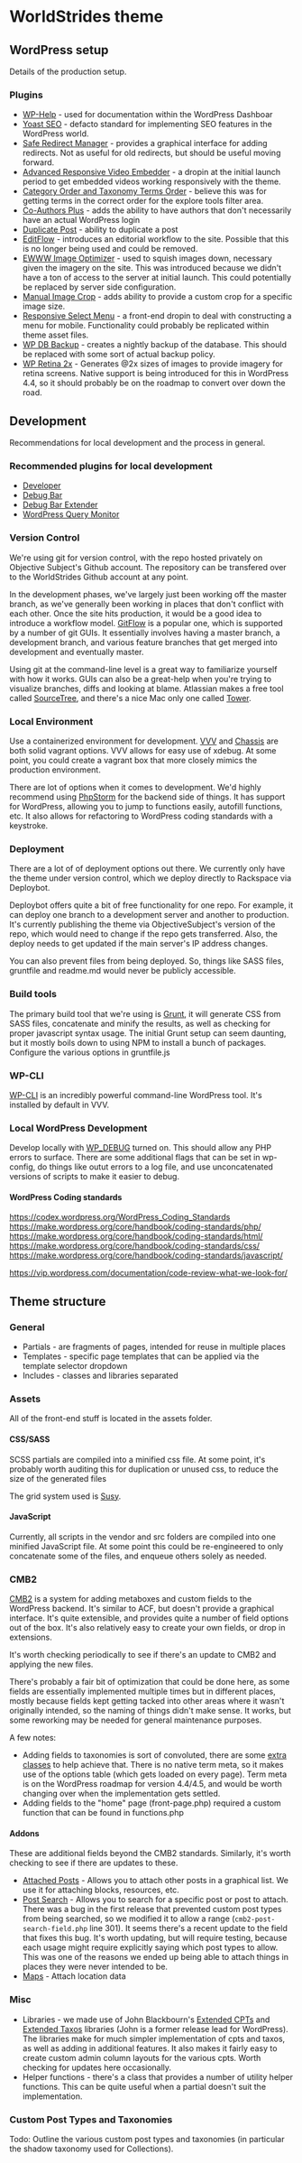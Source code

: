 # WorldStrides theme

## WordPress setup

Details of the production setup.

### Plugins

* [WP-Help](https://wordpress.org/plugins/wp-help/) - used for documentation within the WordPress Dashboar
* [Yoast SEO](https://wordpress.org/plugins/wordpress-seo/) - defacto standard for implementing SEO features in the
WordPress world.
* [Safe Redirect Manager](https://wordpress.org/plugins/safe-redirect-manager/) - provides a graphical interface for
adding redirects. Not as useful for old redirects, but should be useful moving forward.
* [Advanced Responsive Video Embedder](https://wordpress.org/plugins/advanced-responsive-video-embedder/) - a dropin at 
the initial launch period to get embedded videos working responsively with the theme.
* [Category Order and Taxonomy Terms Order](https://wordpress.org/plugins/taxonomy-terms-order/) - believe this was for
getting terms in the correct order for the explore tools filter area.
* [Co-Authors Plus](https://wordpress.org/plugins/co-authors-plus/) - adds the ability to have authors that don't
necessarily have an actual WordPress login
* [Duplicate Post](https://wordpress.org/plugins/duplicate-post/) - ability to duplicate a post
* [EditFlow](https://wordpress.org/plugins/edit-flow/) - introduces an editorial workflow to the site. Possible that 
this is no longer being used and could be removed.
* [EWWW Image Optimizer](https://wordpress.org/plugins/ewww-image-optimizer/) - used to squish images down, necessary 
given the imagery on the site. This was introduced because we didn't have a ton of access to the server at initial 
launch. This could potentially be replaced by server side configuration.
* [Manual Image Crop](https://wordpress.org/plugins/manual-image-crop/) - adds ability to provide a custom crop for a 
specific image size.
* [Responsive Select Menu](https://wordpress.org/plugins/responsive-select-menu/) - a front-end dropin to deal with 
constructing a menu for mobile. Functionality could probably be replicated within theme asset files.
* [WP DB Backup](https://wordpress.org/plugins/wp-db-backup/) - creates a nightly backup of the database. This should
be replaced with some sort of actual backup policy.
* [WP Retina 2x](https://wordpress.org/plugins/wp-retina-2x/) - Generates @2x sizes of images to provide imagery for 
retina screens. Native support is being introduced for this in WordPress 4.4, so it should probably be on the roadmap
to convert over down the road.

## Development

Recommendations for local development and the process in general.

### Recommended plugins for local development

* [Developer](https://wordpress.org/plugins/developer/)
* [Debug Bar](https://wordpress.org/plugins/debug-bar/)
* [Debug Bar Extender](https://wordpress.org/plugins/debug-bar-extender/)
* [WordPress Query Monitor](https://wordpress.org/plugins/query-monitor/)

### Version Control

We're using git for version control, with the repo hosted privately on Objective Subject's Github account.
The repository can be transfered over to the WorldStrides Github account at any point. 

In the development phases, we've largely just been working off the master branch, as we've generally been
working in places that don't conflict with each other. Once the site hits production, it would be a good 
idea to introduce a workflow model. [GitFlow](http://nvie.com/posts/a-successful-git-branching-model/) is a
popular one, which is supported by a number of git GUIs. It essentially involves having a master branch, 
a development branch, and various feature branches that get merged into development and eventually master.

Using git at the command-line level is a great way to familiarize yourself with how it works. GUIs can also 
be a great-help when you're trying to visualize branches, diffs and looking at blame. Atlassian makes a free
tool called [SourceTree](https://www.sourcetreeapp.com/), and there's a nice Mac only one called 
[Tower](http://www.git-tower.com/).

### Local Environment

Use a containerized environment for development. [VVV](https://github.com/Varying-Vagrant-Vagrants/VVV) 
and [Chassis](http://chassis.io/) are both solid vagrant options. VVV allows for easy use of xdebug. 
At some point, you could create a vagrant box that more closely mimics the production environment.

There are lot of options when it comes to development. We'd highly recommend using
[PhpStorm](https://www.jetbrains.com/phpstorm/) for the backend side of things. It has support for WordPress, allowing you to jump to functions
easily, autofill functions, etc. It also allows for refactoring to WordPress coding standards with a keystroke.

### Deployment

There are a lot of of deployment options out there. We currently only have the theme under version control, which we
deploy directly to Rackspace via Deploybot. 

Deploybot offers quite a bit of free functionality for one repo. For example,
it can deploy one branch to a development server and another to production. It's currently publishing the theme via 
ObjectiveSubject's version of the repo, which would need to change if the repo gets transferred. Also, the deploy
needs to get updated if the main server's IP address changes.

You can also prevent files from being deployed. So, things like SASS files, gruntfile and readme.md would never be
publicly accessible.

### Build tools

The primary build tool that we're using is [Grunt](gruntjs.com/), it will generate CSS from SASS files, concatenate and minify the results, as well as checking for
proper javascript syntax usage. The initial Grunt setup can seem daunting, but it mostly boils down to using NPM to install a bunch of
packages. Configure the various options in gruntfile.js

### WP-CLI

[WP-CLI](http://wp-cli.org) is an incredibly powerful command-line WordPress tool. It's installed by default in VVV.

### Local WordPress Development

Develop locally with [WP_DEBUG](http://codex.wordpress.org/WP_DEBUG) turned on. This should allow any PHP errors to surface.
There are some additional flags that can be set in wp-config, do things like outut errors to a log file, and use
unconcatenated versions of scripts to make it easier to debug.


#### WordPress Coding standards

https://codex.wordpress.org/WordPress_Coding_Standards
https://make.wordpress.org/core/handbook/coding-standards/php/
https://make.wordpress.org/core/handbook/coding-standards/html/
https://make.wordpress.org/core/handbook/coding-standards/css/
https://make.wordpress.org/core/handbook/coding-standards/javascript/

https://vip.wordpress.com/documentation/code-review-what-we-look-for/

## Theme structure

### General

* Partials - are fragments of pages, intended for reuse in multiple places
* Templates - specific page templates that can be applied via the template selector dropdown
* Includes - classes and libraries separated 

### Assets

All of the front-end stuff is located in the assets folder.

#### CSS/SASS

SCSS partials are compiled into a minified css file. At some point, it's probably worth auditing this for
duplication or unused css, to reduce the size of the generated files

The grid system used is [Susy](http://susy.oddbird.net/).

#### JavaScript

Currently, all scripts in the vendor and src folders are compiled into one minified JavaScript file. At some point
this could be re-engineered to only concatenate some of the files, and enqueue others solely as needed.

### CMB2

[CMB2](https://github.com/WebDevStudios/CMB2) is a system for adding metaboxes and custom fields to the WordPress backend. 
It's similar to ACF, but doesn't provide a graphical interface. It's quite extensible, and provides quite a number of
field options out of the box. It's also relatively easy to create your own fields, or drop in extensions.

It's worth checking periodically to see if there's an update to CMB2 and applying the new files.

There's probably a fair bit of optimization that could be done here, as some fields are essentially implemented 
multiple times but in different places, mostly because fields kept getting tacked into other areas where it wasn't 
originally intended, so the naming of things didn't make sense. It works, but some reworking may be needed for 
general maintenance purposes.

A few notes:
* Adding fields to taxonomies is sort of convoluted, there are some [extra classes](https://github.com/jtsternberg/Taxonomy_MetaData) 
to help achieve that. There is no native term meta, so it makes use of the options table (which gets loaded on every page). 
Term meta is on the WordPress roadmap for version 4.4/4.5, and would be worth changing over when the implementation gets settled.
* Adding fields to the "home" page (front-page.php) required a custom function that can be found in functions.php

#### Addons
These are additional fields beyond the CMB2 standards. Similarly, it's worth checking to see if there are updates to these.

* [Attached Posts](https://github.com/WebDevStudios/cmb2-attached-posts) - Allows you to attach other posts in a graphical
list. We use it for attaching blocks, resources, etc.
* [Post Search](https://github.com/WebDevStudios/CMB2-Post-Search-field) - Allows you to search for a specific post or post
to attach. There was a bug in the first release that prevented custom post types from being searched, so we modified it to
allow a range (`cmb2-post-search-field.php` line 301). It seems there's a recent update to the field that fixes this bug. It's
worth updating, but will require testing, because each usage might require explicitly saying which post types to allow. This
was one of the reasons we ended up being able to attach things in places they were never intended to be.
* [Maps](https://github.com/mustardBees/cmb_field_map) - Attach location data

### Misc

* Libraries - we made use of John Blackbourn's [Extended CPTs](https://github.com/johnbillion/extended-cpts) and 
[Extended Taxos](https://github.com/johnbillion/extended-taxos) libraries (John is a former release lead for WordPress). 
The libraries make for much simpler implementation of cpts and taxos, as well as adding in additional features. It also 
makes it fairly easy to create custom admin column layouts for the various cpts. Worth checking for updates here
occasionally.
* Helper functions - there's a class that provides a number of utility helper functions. This can be quite useful
when a partial doesn't suit the implementation.

### Custom Post Types and Taxonomies

Todo: Outline the various custom post types and taxonomies (in particular the shadow taxonomy used for Collections).